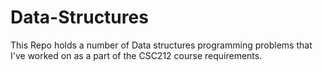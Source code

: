 # Data-Structures
This Repo holds a number of Data structures programming problems that I've worked on as a part of the CSC212 course requirements.
